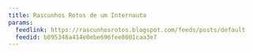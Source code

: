 ```yaml
---
title: Rascunhos Rotos de um Internauta
params:
  feedlink: https://rascunhosrotos.blogspot.com/feeds/posts/default
  feedid: b095348a414e0ebe696fee8001caa3e7
---
```

